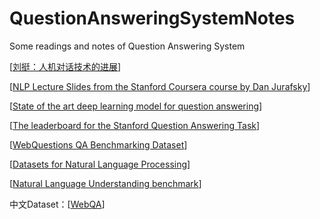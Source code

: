 # QuestionAnsweringSystemNotes
Some readings and notes of Question Answering System


[[刘挺：人机对话技术的进展](http://scholarsupdate.hi2net.com/news.asp?NewsID=22708)]

[[NLP Lecture Slides from the Stanford Coursera course by Dan Jurafsky](https://web.stanford.edu/~jurafsky/NLPCourseraSlides.html)]

[[State of the art deep learning model for question answering](https://einstein.ai/research/state-of-the-art-deep-learning-model-for-question-answering)]

[[The leaderboard for the Stanford Question Answering Task](https://rajpurkar.github.io/SQuAD-explorer/)]

[[WebQuestions QA Benchmarking Dataset](https://github.com/brmson/dataset-factoid-webquestions)]

[[Datasets for Natural Language Processing](https://github.com/karthikncode/nlp-datasets#question-answering)]

[[Natural Language Understanding benchmark](https://github.com/snipsco/nlu-benchmark)]

中文Dataset：[[WebQA](http://idl.baidu.com/WebQA.html)]

